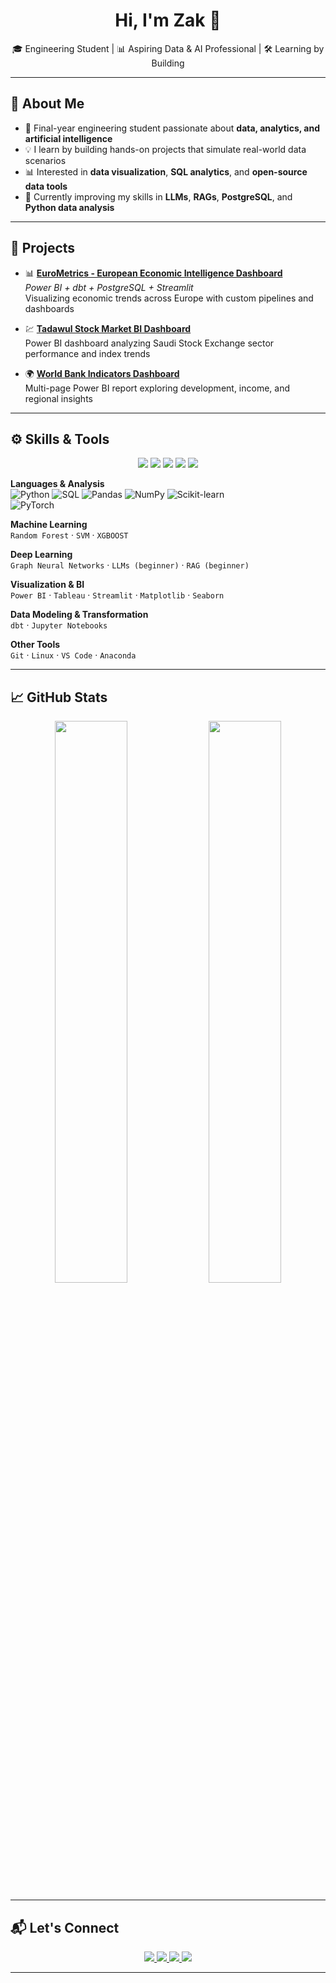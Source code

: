 <!-- GitHub Profile README - Zak -->

<h1 align="center">Hi, I'm Zak 👋</h1>

<p align="center">
🎓 Engineering Student | 📊 Aspiring Data & AI Professional | 🛠️ Learning by Building
</p>

---

## 📌 About Me  

- 🧠 Final-year engineering student passionate about **data, analytics, and artificial intelligence**  
- 💡 I learn by building hands-on projects that simulate real-world data scenarios  
- 📊 Interested in **data visualization**, **SQL analytics**, and **open-source data tools**  
- 🌱 Currently improving my skills in **LLMs**, **RAGs**, **PostgreSQL**, and **Python data analysis**  

---

## 💼 Projects  

- 📊 [**EuroMetrics - European Economic Intelligence Dashboard**](https://github.com/Zak-Attack-1/eurometrics)  
  *Power BI + dbt + PostgreSQL + Streamlit*  
  Visualizing economic trends across Europe with custom pipelines and dashboards  

- 💹 [**Tadawul Stock Market BI Dashboard**](https://github.com/Zak-Attack-1/tadawul-bi-dashboard)  
  Power BI dashboard analyzing Saudi Stock Exchange sector performance and index trends  

- 🌍 [**World Bank Indicators Dashboard**](https://github.com/Zak-Attack-1/world-bank-dashboard)  
  Multi-page Power BI report exploring development, income, and regional insights  

---

## ⚙️ Skills & Tools  

<p align="center">
  <!-- Data & BI -->
  <img src="https://img.shields.io/badge/Power%20BI-F2C811?style=for-the-badge&logo=powerbi&logoColor=black" />
  <img src="https://img.shields.io/badge/Tableau-E97627?style=for-the-badge&logo=tableau&logoColor=white" />
  <img src="https://img.shields.io/badge/Streamlit-FF4B4B?style=for-the-badge&logo=streamlit&logoColor=white" />
  <img src="https://img.shields.io/badge/PostgreSQL-316192?style=for-the-badge&logo=postgresql&logoColor=white" />
  <img src="https://img.shields.io/badge/dbt-FF694B?style=for-the-badge&logo=dbt&logoColor=white" />
</p>  

**Languages & Analysis**  
![Python](https://img.shields.io/badge/Python-3776AB?style=for-the-badge&logo=python&logoColor=white) 
![SQL](https://img.shields.io/badge/SQL-025E8C?style=for-the-badge&logo=postgresql&logoColor=white) 
![Pandas](https://img.shields.io/badge/Pandas-150458?style=for-the-badge&logo=pandas&logoColor=white) 
![NumPy](https://img.shields.io/badge/NumPy-013243?style=for-the-badge&logo=numpy&logoColor=white) 
![Scikit-learn](https://img.shields.io/badge/scikit--learn-F7931E?style=for-the-badge&logo=scikitlearn&logoColor=white)  
![PyTorch](https://img.shields.io/badge/PyTorch-EE4C2C?style=for-the-badge&logo=pytorch&logoColor=white)  

**Machine Learning**  
`Random Forest` · `SVM` · `XGBOOST`  

**Deep Learning**  
`Graph Neural Networks` · `LLMs (beginner)` · `RAG (beginner)`  

**Visualization & BI**  
`Power BI` · `Tableau` · `Streamlit` · `Matplotlib` · `Seaborn`  

**Data Modeling & Transformation**  
`dbt` · `Jupyter Notebooks`  

**Other Tools**  
`Git` · `Linux` · `VS Code` · `Anaconda`  

---

## 📈 GitHub Stats  

<p align="center">
  <img src="https://github-readme-stats.vercel.app/api?username=Zak-Attack-1&show_icons=true&theme=tokyonight" width="48%"/>
  <img src="https://github-readme-stats.vercel.app/api/top-langs/?username=Zak-Attack-1&layout=compact&theme=tokyonight" width="48%"/>
</p>  

---

## 📬 Let's Connect  

<p align="center">
  <a href="https://www.linkedin.com/in/zakaria-alaimia-274231156/">
    <img src="https://img.shields.io/badge/LinkedIn-0A66C2?style=for-the-badge&logo=linkedin&logoColor=white"/>
  </a>
  <a href="mailto:rlzah2034@gmail.com">
    <img src="https://img.shields.io/badge/Gmail-D14836?style=for-the-badge&logo=gmail&logoColor=white"/>
  </a>
  <a href="mailto:z_alaimia@estin.dz">
    <img src="https://img.shields.io/badge/Outlook-0078D4?style=for-the-badge&logo=microsoft-outlook&logoColor=white"/>
  </a>
  <a href="mailto:jz_alaimia@esi.dz">
    <img src="https://img.shields.io/badge/Academic%20Email-0056D2?style=for-the-badge&logo=maildotru&logoColor=white"/>
  </a>
</p>  

---
